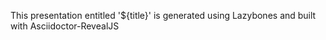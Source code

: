 This presentation entitled '${title}' is generated using Lazybones and built with Asciidoctor-RevealJS
